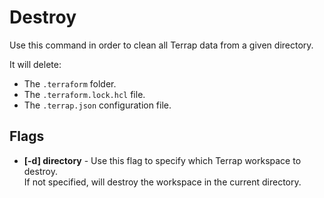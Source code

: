 # Destroy
Use this command in order to clean all Terrap data from a given directory.

It will delete:
* The `.terraform` folder.
* The `.terraform.lock.hcl` file.
* The `.terrap.json` configuration file.

## Flags
* **[-d] directory** - Use this flag to specify which Terrap workspace to destroy.</br>
If not specified, will destroy the workspace in the current directory.